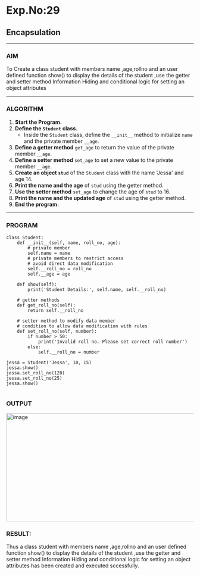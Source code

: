 # Exp.No:29  
## Encapsulation

---

### AIM  
To Create a class student with members name ,age,rollno and an user defined function show() to display the details of the student ,use the getter and setter method Information Hiding and conditional logic for setting an object attributes

---

### ALGORITHM

1. **Start the Program.**
2. **Define the `Student` class.**
   - Inside the `Student` class, define the `__init__` method to initialize `name` and the private member `__age`.
3. **Define a getter method** `get_age` to return the value of the private member `__age`.
4. **Define a setter method** `set_age` to set a new value to the private member `__age`.
5. **Create an object `stud`** of the `Student` class with the name 'Jessa' and age 14.
6. **Print the name and the age** of `stud` using the getter method.
7. **Use the setter method** `set_age` to change the age of `stud` to 16.
8. **Print the name and the updated age** of `stud` using the getter method.
9. **End the program.**

---

### PROGRAM

```
class Student:
    def __init__(self, name, roll_no, age):
        # private member
        self.name = name
        # private members to restrict access
        # avoid direct data modification
        self.__roll_no = roll_no
        self.__age = age

    def show(self):
        print('Student Details:', self.name, self.__roll_no)

    # getter methods
    def get_roll_no(self):
        return self.__roll_no

    # setter method to modify data member
    # condition to allow data modification with rules
    def set_roll_no(self, number):
        if number > 50:
            print('Invalid roll no. Please set correct roll number')
        else:
            self.__roll_no = number

jessa = Student('Jessa', 10, 15)
jessa.show()
jessa.set_roll_no(120)
jessa.set_roll_no(25)
jessa.show()


```

### OUTPUT
<img width="1040" height="291" alt="image" src="https://github.com/user-attachments/assets/e1d2e633-bdfb-471e-a4de-333c812e09c8" />


### RESULT:
Thus a class student with members name ,age,rollno and an user defined function show() to display the details of the student ,use the getter and setter method Information Hiding and conditional logic for setting an object attributes has been created and executed sccessfully.


